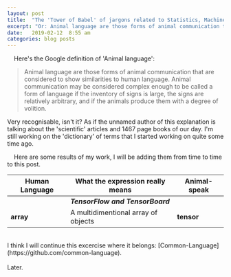 ```yaml
---
layout: post
title:  "The 'Tower of Babel' of jargons related to Statistics, Machine Learning and Artificial Intelligence."
excerpt: "Or: Animal language are those forms of animal communication that are considered to show similarities to human language. (from Google)."
date:   2019-02-12  8:55 am
categories: blog posts
---
```


&nbsp;&nbsp;&nbsp;&nbsp;Here's the Google definition of 'Animal language':
>Animal language are those forms of animal communication that are considered to show similarities to human language. Animal communication may be considered complex enough to be called a form of language if the inventory of signs is large, the signs are relatively arbitrary, and if the animals produce them with a degree of volition.

Very recognisable, isn't it? As if the unnamed author of this explanation is talking about the 'scientific' articles and 1467 page books of our day. I'm still working on the 'dictionary' of terms that I started working on quite some time ago.<br>

&nbsp;&nbsp;&nbsp;&nbsp;Here are some results of my work, I will be adding them from time to time to this post.<br>

|Human Language |What the expression really means|Animal-speak|
|---|---|---|
| | _**TensorFlow and TensorBoard**_ | |
| **array** | A multidimentional array of objects | **tensor** |

<br>
I think I will continue this excercise where it belongs: [Common-Language](https://github.com/common-language).<br><br>
Later.
